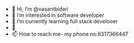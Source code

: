 - 👋 Hi, I’m @vasantbidari
- 👀 I’m interested in software developer
- 🌱 I’m currently learning full stack develooer
- 💞️
- 📫 How to reach me- my phone no:8317366447

<!---
vasantbidari/vasantbidari is a ✨ special ✨ repository because its `README.md` (this file) appears on your GitHub profile.
You can click the Preview link to take a look at your changes.
--->
